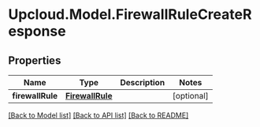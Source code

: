# Upcloud.Model.FirewallRuleCreateResponse
## Properties

Name | Type | Description | Notes
------------ | ------------- | ------------- | -------------
**firewallRule** | [**FirewallRule**](FirewallRule.md) |  | [optional] 

[[Back to Model list]](../README.md#documentation-for-models) [[Back to API list]](../README.md#documentation-for-api-endpoints) [[Back to README]](../README.md)

